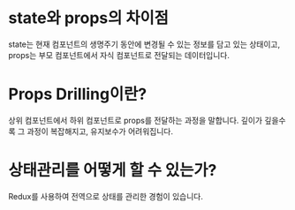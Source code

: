 # state와 props의 차이점

state는 현재 컴포넌트의 생명주기 동안에 변경될 수 있는 정보를 담고 있는 상태이고, props는 부모 컴포넌트에서 자식 컴포넌트로 전달되는 데이터입니다.

# Props Drilling이란?
상위 컴포넌트에서 하위 컴포넌트로 props를 전달하는 과정을 말합니다. 깊이가 깊을수록 그 과정이 복잡해지고, 유지보수가 어려워집니다.

# 상태관리를 어떻게 할 수 있는가?
Redux를 사용하여 전역으로 상태를 관리한 경험이 있습니다.